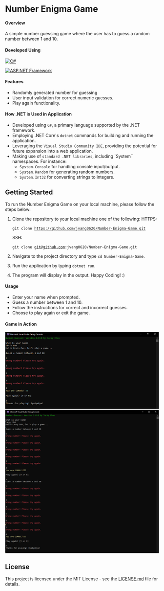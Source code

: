 # Number Enigma Game

#### Overview

A simple number guessing game where the user has to guess a random number between 1 and 10.

#### Developed Using

[![C#](https://img.shields.io/badge/language-C%23-blue.svg?style=for-the-badge)](https://docs.microsoft.com/en-us/dotnet/csharp/)

[![ASP.NET Framework](https://img.shields.io/badge/ASP.NET-Framework-blueviolet.svg?style=for-the-badge)](https://dotnet.microsoft.com/apps/aspnet)

#### Features

- Randomly generated number for guessing.
- User input validation for correct numeric guesses.
- Play again functionality.

#### How .NET is Used in Application

- Developed using `C#`, a primary language supported by the .NET framework.
- Employing .NET Core's `dotnet` commands for building and running the application.
- Leveraging the `Visual Studio Community IDE`, providing the potential for future expansion into a web application.
- Making use of `standard .NET libraries`, including `System`` namespaces. For instance:
  - `System.Console` for handling console input/output.
  - `System.Random` for generating random numbers.
  - `System.Int32` for converting strings to integers.

## Getting Started

To run the Number Enigma Game on your local machine, please follow the steps below:

1. Clone the repository to your local machine one of the following:
   HTTPS: <pre><code>git clone https://github.com/jvang0620/Number-Enigma-Game.git</pre></code>
   SSH: <pre><code>git clone git@github.com:jvang0620/Number-Enigma-Game.git</code></pre>

2. Navigate to the project directory and type `cd Number-Enigma-Game`.

3. Run the application by typing `dotnet run`.

4. The program will display in the output. Happy Coding! :)

#### Usage

- Enter your name when prompted.
- Guess a number between 1 and 10.
- Follow the instructions for correct and incorrect guesses.
- Choose to play again or exit the game.

#### Game in Action

![Screenshot of game #1](/images/image-1.PNG)
![Screenshot of game #2](/images/image-2.PNG)

## License

This project is licensed under the MIT License - see the [LICENSE.md](https://opensource.org/license/mit/) file for details.
